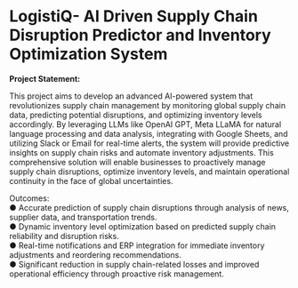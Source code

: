 <H1>LogistiQ- AI Driven Supply Chain Disruption Predictor and Inventory Optimization System</H1>

**Project Statement:**

This project aims to develop an advanced AI-powered system that revolutionizes supply chain management by monitoring global supply chain data, predicting potential disruptions, and optimizing inventory levels accordingly. By leveraging LLMs like OpenAI GPT, Meta LLaMA for natural language processing and data analysis, integrating with Google Sheets, and utilizing Slack or Email for real-time alerts, the system will provide predictive insights on supply chain risks and automate inventory adjustments. This comprehensive solution will enable businesses to proactively manage supply chain disruptions, optimize inventory levels, and maintain operational continuity in the face of global uncertainties.

Outcomes:<br>
● Accurate prediction of supply chain disruptions through analysis of news,
supplier data, and transportation trends.<br>
● Dynamic inventory level optimization based on predicted supply chain
reliability and disruption risks.<br>
● Real-time notifications and ERP integration for immediate inventory
adjustments and reordering recommendations. <br>
● Significant reduction in supply chain-related losses and improved operational
efficiency through proactive risk management.<br>

